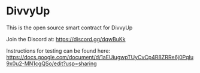 # DivvyUp
This is the open source smart contract for DivvyUp

Join the Discord at: https://discord.gg/dqwBuKk

Instructions for testing can be found here: https://docs.google.com/document/d/1aEUiugwpTUyCvCp4R8ZRRe6j0PqIu9x0u2-MN1cgQSo/edit?usp=sharing
